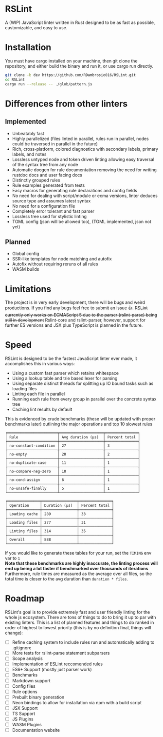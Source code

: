 # RSLint

A  (WIP) JavaScript linter written in Rust designed to be as fast as possible, customizable, and easy to use.

# Installation

You must have cargo installed on your machine, then git clone the repository, and either build the binary and run it, or use cargo run directly.

```sh
git clone -b dev https://github.com/RDambrosio016/RSLint.git
cd RSLint
cargo run --release -- ./glob/pattern.js
```

# Differences from other linters 

## Implemented 

- Unbeatably fast 
- Highly parallelized (files linted in parallel, rules run in parallel, nodes could be traversed in parallel in the future) 
- Rich, cross-platform, colored diagnostics with secondary labels, primary labels, and notes 
- Lossless untyped node and token driven linting allowing easy traversal of the syntax tree from any node 
- Automatic docgen for rule documentation removing the need for writing rustdoc docs and user facing docs 
- Distinctly grouped rules 
- Rule examples generated from tests 
- Easy macros for generating rule declarations and config fields 
- No need for dealing with script/module or ecma versions, linter deduces source type and assumes latest syntax 
- No need for a configuration file 
- Completely error tolerant and fast parser 
- Lossless tree used for stylistic linting 
- TOML config (json will be allowed too), (TOML implemented, json not yet)

## Planned 

- Global config 
- SSR-like templates for node matching and autofix  
- Autofix without requiring reruns of all rules 
- WASM builds 

# Limitations

The project is in very early development, there will be bugs and weird productions. If you find any bugs feel free to submit an issue 👍.
~~RSLint currently only works on ECMAScript 5 due to the parser (rslint-parse) being still in development~~ Rslint-core and rslint-parser, however, support for further ES versions and JSX plus TypeScript is planned in the future.

# Speed

RSLint is designed to be the fastest JavaScript linter ever made, it accomplishes this in various ways: 
  - Using a custom fast parser which retains whitespace
  - Using a lookup table and trie based lexer for parsing
  - Using separate distinct threads for splitting up IO bound tasks such as loading files
  - Linting each file in parallel
  - Running each rule from every group in parallel over the concrete syntax tree
  - Caching lint results by default

This is evidenced by crude benchmarks (these will be updated with proper benchmarks later) outlining the major operations and top 10 slowest rules
```
╒═══════════════════════╤════════════════════╤═══════════════╕
│ Rule                  │ Avg duration (μs)  │ Percent total │
╞═══════════════════════╪════════════════════╪═══════════════╡
│ no-constant-condition │ 27                 │ 3             │
├───────────────────────┼────────────────────┼───────────────┤
│ no-empty              │ 20                 │ 2             │
├───────────────────────┼────────────────────┼───────────────┤
│ no-duplicate-case     │ 11                 │ 1             │
├───────────────────────┼────────────────────┼───────────────┤
│ no-compare-neg-zero   │ 10                 │ 1             │
├───────────────────────┼────────────────────┼───────────────┤
│ no-cond-assign        │ 6                  │ 1             │
├───────────────────────┼────────────────────┼───────────────┤
│ no-unsafe-finally     │ 5                  │ 1             │
└───────────────────────┴────────────────────┴───────────────┘

╒═══════════════╤════════════════╤═══════════════╕
│ Operation     │ Duration (μs)  │ Percent total │
╞═══════════════╪════════════════╪═══════════════╡
│ Loading cache │ 289            │ 33            │
├───────────────┼────────────────┼───────────────┤
│ Loading files │ 277            │ 31            │
├───────────────┼────────────────┼───────────────┤
│ Linting files │ 314            │ 35            │
├───────────────┼────────────────┼───────────────┤
│ Overall       │ 888            │               │
└───────────────┴────────────────┴───────────────┘
```

If you would like to generate these tables for your run, set the `TIMING` env var to `1`  
**Note that these benchmarks are highly inaccurate, the linting process will end up being a lot faster if benchmarked over thousands of iterations**  
Furthermore, rule times are measured as the average over all files, so the total time is closer to the avg duration than `duration * files`.

# Roadmap

RSLint's goal is to provide extremely fast and user friendly linting for the whole js ecosystem. There are tons of things to do to bring it up to par with existing linters. This is a list of planned features and things to do ranked in order of highest to lowest priority (this is by no definition final, things will change):

- [ ] Refine caching system to include rules run and automatically adding to .gitignore  
- [ ] More tests for rslint-parse statement subparsers  
- [ ] Scope analysis  
- [ ] Implementation of ESLint reccomended rules  
- [ ] ES6+ Support (mostly just parser work)  
- [ ] Benchmarks  
- [ ] Markdown support  
- [ ] Config files  
- [ ] Rule options  
- [ ] Prebuilt binary generation  
- [ ] Neon bindings to allow for installation via npm with a build script  
- [ ] JSX Support  
- [ ] TS Support  
- [ ] JS Plugins  
- [ ] WASM Plugins  
- [ ] Documentation website  

